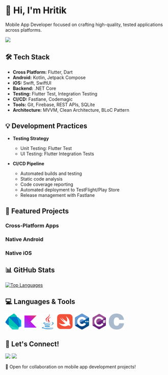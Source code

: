 # 👋 Hi, I'm Hritik

Mobile App Developer focused on crafting high-quality, tested applications across platforms.

<img src="https://github-readme-stats.vercel.app/api?username=Hritik602&&show_icons=true&title_color=ffffff&icon_color=bb2acf&text_color=daf7dc&bg_color=151515">


## 🛠️ Tech Stack

- **Cross Platform:** Flutter, Dart
- **Android:** Kotlin, Jetpack Compose
- **iOS:** Swift, SwiftUI
- **Backend:** .NET Core
- **Testing:**  Flutter Test, Integration Testing
- **CI/CD:**  Fastlane, Codemagic
- **Tools:** Git, Firebase, REST APIs, SQLite
- **Architecture:** MVVM, Clean Architecture, BLoC Pattern

## 💡 Development Practices

- **Testing Strategy**
  - Unit Testing:  Flutter Test
  - UI Testing: Flutter Integration Tests

- **CI/CD Pipeline**
  - Automated builds and testing
  - Static code analysis
  - Code coverage reporting
  - Automated deployment to TestFlight/Play Store
  - Release management with Fastlane

## 🚀 Featured Projects

### Cross-Platform Apps

### Native Android

### Native iOS

## 📊 GitHub Stats

[![Top Languages](https://github-readme-stats.vercel.app/api/top-langs/?username=Hritik602)](https://github.com/Hritik602/github-readme-stats)


## 💻 Languages & Tools

<p align="left">
<img src="https://raw.githubusercontent.com/devicons/devicon/master/icons/dart/dart-original.svg" alt="dart" width="50" height="50"/>
<img src="https://raw.githubusercontent.com/devicons/devicon/master/icons/kotlin/kotlin-original.svg" alt="kotlin" width="50" height="50"/>
<img src="https://raw.githubusercontent.com/devicons/devicon/master/icons/java/java-original.svg" alt="java" width="50" height="50"/>
<img src="https://raw.githubusercontent.com/devicons/devicon/master/icons/swift/swift-original.svg" alt="swift" width="50" height="50"/>
<img src="https://raw.githubusercontent.com/devicons/devicon/master/icons/cplusplus/cplusplus-original.svg" alt="cplusplus" width="50" height="50"/>
<img src="https://raw.githubusercontent.com/devicons/devicon/master/icons/csharp/csharp-original.svg" alt="csharp" width="50" height="50"/>
<img src="https://raw.githubusercontent.com/devicons/devicon/master/icons/c/c-original.svg" alt="c" width="50" height="50"/>
</p>

## 🤝 Let's Connect!

<p align="left">
<a href="https://www.linkedin.com/in/hritikrajkarn/"><img src="https://img.icons8.com/fluent/48/000000/linkedin.png"/></a>
<a href="https://twitter.com/KarnHritik"><img src="https://img.icons8.com/color/48/000000/twitter--v1.png"/></a>
</p>

💬 Open for collaboration on mobile app development projects!
